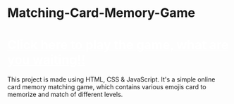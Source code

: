# Matching-Card-Memory-Game
# <a href="https://mohammadsidani.github.io/Matching-Card-Memory-Game/" style="color:white" rel="nofollow"> Click here to play the game, what are you waiting!!</a>
This project is made using HTML, CSS & JavaScript.
It's a simple online card memory matching game, which contains various emojis card to memorize and match of different levels.
